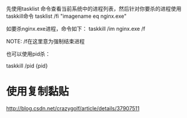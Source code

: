 




先使用tasklist 命令查看当前系统中的进程列表，然后针对你要杀的进程使用taskkill命令
tasklist /fi "imagename eq nginx.exe"


如要杀nginx.exe进程，命令如下：
taskkill /im nginx.exe /f

 

NOTE: /f在这里意为强制结束进程

 

也可以使用pid杀：

taskkill /pid {pid}




# 使用复制黏贴

http://blog.csdn.net/crazygolf/article/details/37907511
